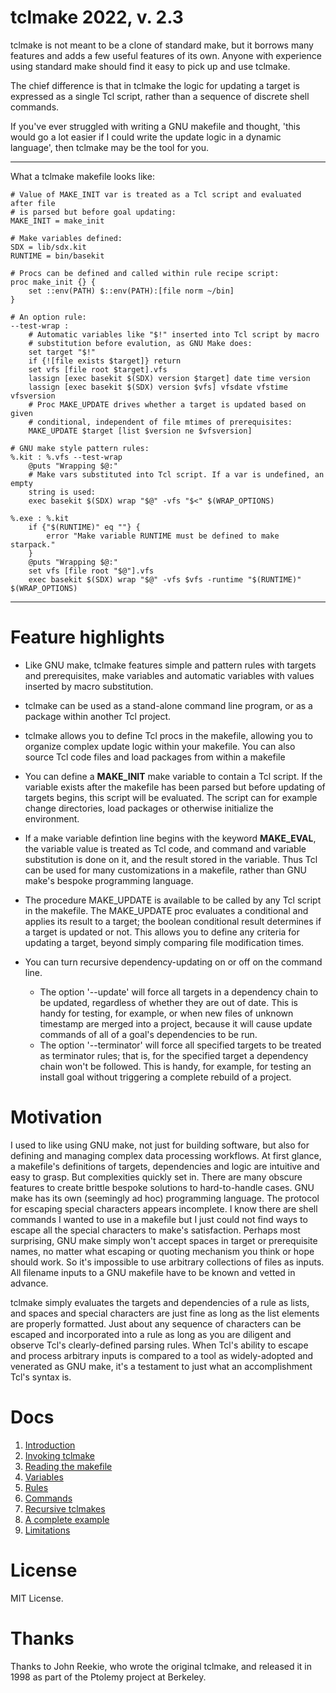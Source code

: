 # tclmake 2022, v. 2.3

tclmake is not meant to be a clone of standard make, but it borrows many
features and adds a few useful features of its own. Anyone with experience 
using standard make should find it easy to pick up and use tclmake.

The chief difference is that in tclmake the logic for updating a target is 
expressed as a single Tcl script, rather than a sequence of discrete shell 
commands.

If you've ever struggled with writing a GNU makefile and thought, 'this would 
go a lot easier if I could write the update logic in a dynamic language', then
tclmake may be the tool for you.

------

What a tclmake makefile looks like:

    # Value of MAKE_INIT var is treated as a Tcl script and evaluated after file
    # is parsed but before goal updating:
    MAKE_INIT = make_init
    
    # Make variables defined:
    SDX = lib/sdx.kit
    RUNTIME = bin/basekit
    
    # Procs can be defined and called within rule recipe script:
    proc make_init {} {
    	set ::env(PATH) $::env(PATH):[file norm ~/bin]
    }
    
    # An option rule:
    --test-wrap :
    	# Automatic variables like "$!" inserted into Tcl script by macro
    	# substitution before evalution, as GNU Make does:
    	set target "$!"
    	if {![file exists $target]} return
    	set vfs [file root $target].vfs
    	lassign [exec basekit $(SDX) version $target] date time version
    	lassign [exec basekit $(SDX) version $vfs] vfsdate vfstime vfsversion
    	# Proc MAKE_UPDATE drives whether a target is updated based on given
    	# conditional, independent of file mtimes of prerequisites:
    	MAKE_UPDATE $target [list $version ne $vfsversion]
    
    # GNU make style pattern rules:
    %.kit : %.vfs --test-wrap
    	@puts "Wrapping $@:"
    	# Make vars substituted into Tcl script. If a var is undefined, an empty
    	string is used:
    	exec basekit $(SDX) wrap "$@" -vfs "$<" $(WRAP_OPTIONS)
    
    %.exe : %.kit
    	if {"$(RUNTIME)" eq ""} {
    		error "Make variable RUNTIME must be defined to make starpack."
    	}
    	@puts "Wrapping $@:"
    	set vfs [file root "$@"].vfs
    	exec basekit $(SDX) wrap "$@" -vfs $vfs -runtime "$(RUNTIME)" $(WRAP_OPTIONS)

------

# Feature highlights

- Like GNU make, tclmake features simple and pattern rules with targets and 
prerequisites, make variables and automatic variables with values inserted by 
macro substitution.

- tclmake can be used as a stand-alone command line program, or as a package
within another Tcl project.

- tclmake allows you to define Tcl procs in the makefile, allowing you to 
organize complex update logic within your makefile.  You can also source Tcl 
code files and load packages from within a makefile

- You can define a **MAKE_INIT** make variable to contain a Tcl script.  If the 
variable exists after the makefile has been parsed but before updating of 
targets begins, this script will be evaluated.  The script can for example 
change directories, load packages or otherwise initialize the environment.

- If a make variable defintion line begins with the keyword **MAKE_EVAL**, the 
variable value is treated as Tcl code, and command and variable substitution is 
done on it, and the result stored in the variable.  Thus Tcl can be used for 
many customizations in a makefile, rather than GNU make's bespoke programming 
language.

- The procedure MAKE_UPDATE is available to be called by any Tcl script in the 
makefile.  The MAKE_UPDATE proc evaluates a conditional and applies its result 
to a target; the boolean conditional result determines if a target is updated 
or not.  This allows you to define any criteria for updating a target, beyond 
simply comparing file modification times.
  
- You can turn recursive dependency-updating on or off on the command line.  
  - The option '--update' will force all targets in a dependency chain to be 
updated, regardless of whether they are out of date.  This is handy for 
testing, for example, or when new files of unknown timestamp are merged into a 
project, because it will cause update commands of all of a goal's dependencies 
to be run.
  - The option '--terminator' will force all specified targets to be treated as 
terminator rules; that is, for the specified target a dependency chain won't be 
followed. This is handy, for example, for testing an install goal without 
triggering a complete rebuild of a project.

# Motivation

I used to like using GNU make, not just for building software, but also for 
defining and managing complex data processing workflows.  At first glance, a 
makefile's definitions of targets, dependencies and logic are intuitive and 
easy to grasp.  But complexities quickly set in.  There are many obscure 
features to create brittle bespoke solutions to hard-to-handle cases.  GNU make 
has its own (seemingly ad hoc) programming language.  The protocol for escaping 
special characters appears incomplete.  I know there are shell commands I 
wanted to use in a makefile but I just could not find ways to escape all the 
special characters to make's satisfaction.  Perhaps most surprising, GNU make 
simply won't accept spaces in target or prerequisite names, no matter what 
escaping or quoting mechanism you think or hope should work.  So it's 
impossible to use arbitrary collections of files as inputs.  All filename 
inputs to a GNU makefile have to be known and vetted in advance.

tclmake simply evaluates the targets and dependencies of a rule as lists, and 
spaces and special characters are just fine as long as the list elements are 
properly formatted.  Just about any sequence of characters can be escaped and 
incorporated into a rule as long as you are diligent and observe Tcl's 
clearly-defined parsing rules. When Tcl's ability to escape and process 
arbitrary inputs is compared to a tool as widely-adopted and venerated as GNU 
make, it's a testament to just what an accomplishment Tcl's syntax is.

# Docs 

  1. [Introduction](./doc/introduction.md)
  2. [Invoking tclmake](./doc/running.md)
  3. [Reading the makefile](./doc/parsing.md)
  4. [Variables](./doc/variables.md)
  5. [Rules](./doc/rules.md)
  6. [Commands](./doc/commands.md)
  7. [Recursive tclmakes](./doc/recursion.md)
  8. [A complete example](./doc/example.md)
  9. [Limitations](./doc/limitations.md)


# License

MIT License.

# Thanks

Thanks to John Reekie, who wrote the original tclmake, and released it in 1998 
as part of the Ptolemy project at Berkeley.